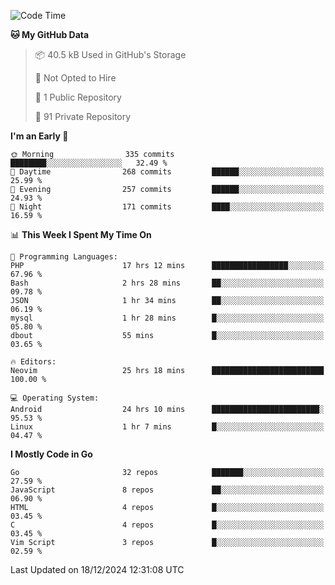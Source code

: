 
<!--START_SECTION:waka-->
![Code Time](http://img.shields.io/badge/Code%20Time-5%2C544%20hrs%2045%20mins-blue)

**🐱 My GitHub Data** 

> 📦 40.5 kB Used in GitHub's Storage 
 > 
> 🚫 Not Opted to Hire
 > 
> 📜 1 Public Repository 
 > 
> 🔑 91 Private Repository 
 > 
**I'm an Early 🐤** 

```text
🌞 Morning                335 commits         ████████░░░░░░░░░░░░░░░░░   32.49 % 
🌆 Daytime                268 commits         ██████░░░░░░░░░░░░░░░░░░░   25.99 % 
🌃 Evening                257 commits         ██████░░░░░░░░░░░░░░░░░░░   24.93 % 
🌙 Night                  171 commits         ████░░░░░░░░░░░░░░░░░░░░░   16.59 % 
```


📊 **This Week I Spent My Time On** 

```text
💬 Programming Languages: 
PHP                      17 hrs 12 mins      █████████████████░░░░░░░░   67.96 % 
Bash                     2 hrs 28 mins       ██░░░░░░░░░░░░░░░░░░░░░░░   09.78 % 
JSON                     1 hr 34 mins        ██░░░░░░░░░░░░░░░░░░░░░░░   06.19 % 
mysql                    1 hr 28 mins        █░░░░░░░░░░░░░░░░░░░░░░░░   05.80 % 
dbout                    55 mins             █░░░░░░░░░░░░░░░░░░░░░░░░   03.65 % 

🔥 Editors: 
Neovim                   25 hrs 18 mins      █████████████████████████   100.00 % 

💻 Operating System: 
Android                  24 hrs 10 mins      ████████████████████████░   95.53 % 
Linux                    1 hr 7 mins         █░░░░░░░░░░░░░░░░░░░░░░░░   04.47 % 
```

**I Mostly Code in Go** 

```text
Go                       32 repos            ███████░░░░░░░░░░░░░░░░░░   27.59 % 
JavaScript               8 repos             ██░░░░░░░░░░░░░░░░░░░░░░░   06.90 % 
HTML                     4 repos             █░░░░░░░░░░░░░░░░░░░░░░░░   03.45 % 
C                        4 repos             █░░░░░░░░░░░░░░░░░░░░░░░░   03.45 % 
Vim Script               3 repos             █░░░░░░░░░░░░░░░░░░░░░░░░   02.59 % 
```




 Last Updated on 18/12/2024 12:31:08 UTC
<!--END_SECTION:waka-->
